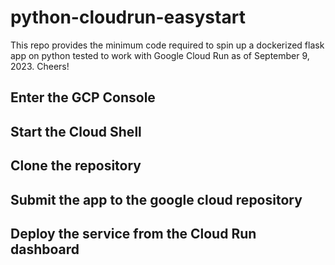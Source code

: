 # python-cloudrun-easystart

This repo provides the minimum code required to spin up a dockerized flask app on python tested to work with Google Cloud Run as of September 9, 2023. Cheers!

## Enter the GCP Console

## Start the Cloud Shell

## Clone the repository

## Submit the app to the google cloud repository

## Deploy the service from the Cloud Run dashboard
